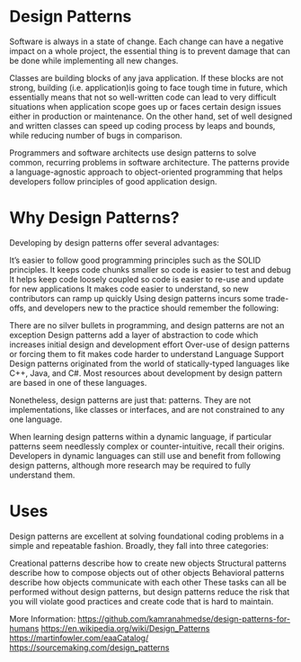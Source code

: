 # Design Patterns
Software is always in a state of change. Each change can have a negative impact on a whole project, the essential thing is to prevent damage that can be done while implementing all new changes. 

Classes are building blocks of any java application. If these blocks are not strong, building (i.e. application)is going to face tough time in future, which essentially means that not so well-written code can lead to very difficult situations when  application scope goes up or faces certain design issues either in production or maintenance. On the other hand, set of well designed and written classes can speed up coding process by leaps and bounds, while reducing number of bugs in comparison. 

Programmers and software architects use design patterns to solve common, recurring problems in software architecture. The patterns provide a language-agnostic approach to object-oriented programming that helps developers follow principles of good application design.

# Why Design Patterns?
Developing by design patterns offer several advantages:

It’s easier to follow good programming principles such as the SOLID principles.
It keeps code chunks smaller so code is easier to test and debug
It helps keep code loosely coupled so code is easier to re-use and update for new applications
It makes code easier to understand, so new contributors can ramp up quickly
Using design patterns incurs some trade-offs, and developers new to the practice should remember the following:

There are no silver bullets in programming, and design patterns are not an exception
Design patterns add a layer of abstraction to code which increases initial design and development effort
Over-use of design patterns or forcing them to fit makes code harder to understand
Language Support
Design patterns originated from the world of statically-typed languages like C++, Java, and C#. Most resources about development by design pattern are based in one of these languages.

Nonetheless, design patterns are just that: patterns. They are not implementations, like classes or interfaces, and are not constrained to any one language.

When learning design patterns within a dynamic language, if particular patterns seem needlessly complex or counter-intuitive, recall their origins. Developers in dynamic languages can still use and benefit from following design patterns, although more research may be required to fully understand them.

# Uses
Design patterns are excellent at solving foundational coding problems in a simple and repeatable fashion. Broadly, they fall into three categories:

Creational patterns describe how to create new objects
Structural patterns describe how to compose objects out of other objects
Behavioral patterns describe how objects communicate with each other
These tasks can all be performed without design patterns, but design patterns reduce the risk that you will violate good practices and create code that is hard to maintain.

More Information:
https://github.com/kamranahmedse/design-patterns-for-humans
https://en.wikipedia.org/wiki/Design_Patterns
https://martinfowler.com/eaaCatalog/
https://sourcemaking.com/design_patterns
